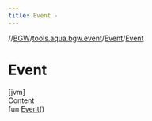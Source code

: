 ```yaml
---
title: Event -
---
```

//[BGW](../../../index.md)/[tools.aqua.bgw.event](../index.md)/[Event](index.md)/[Event](-event.md)



# Event  
[jvm]  
Content  
fun [Event](-event.md)()  



